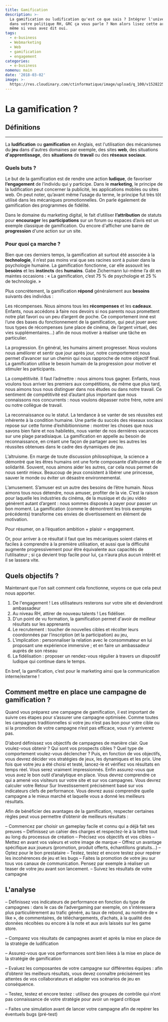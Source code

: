 ```yaml
---
title: Gamification
description: >-
  La gamification ou ludification qu'est ce que sais ? Intégrer l'univers du jeu
  dans votre politique RH, GRC ça vous parle ? Non alors lisez cette article,
  même si vous avez dit oui.
tags:
  - e-business
  - Webmarketing
  - Web
  - gamification
  - engagement
categories:
  - e-business
nomenu: main
date: '2018-03-02'
image: >-
  https://res.cloudinary.com/ctinformatique/image/upload/q_100/v1528225123/gamification.png
---
```

# La gamification ?

## Définitions

- - -

La **ludification** ou **gamification** en Anglais, est l'utilisation des mécanismes du **jeu** dans d'autres domaines par exemple, des sites **web**, des situations **d'apprentissage**, des **situations** de **travail** ou des **réseaux** **sociaux**.

### Quels buts ?

Le but de la gamification est de rendre une action **ludique**, de favoriser **l’engagement** de l’individu qui y participe. Dans le **marketing**, le principe de la ludification peut concerner la publicité, les applications mobiles ou sites web. On peut noter, qu’avant même l’usage du terme, le principe fut très tôt utilisé dans les mécaniques promotionnelles. On parle également de gamification des programmes de fidélité.

Dans le domaine du marketing digital, le fait d’utiliser **l’attribution** de statuts pour **encourager** les **participations** sur un forum ou espaces d’avis est un exemple classique de gamification. Ou encore d'afficher une barre de **progression** d'une action sur un site.

### Pour quoi ça marche ?

Bien que ces derniers temps, la gamification ait surtout été associée à la **technologie**, il n’est pas moins vrai que ses racines sont à puiser dans la psychologie humaine. La gamification fonctionne, car elle assouvit les **besoins** et les **instincts** des **humains**. Gabe Zichermann lui-même l’a dit en maintes occasions : « La gamification, c’est 75 % de psychologie et 25 % de technologie. »

Plus concrètement, la gamification **répond** généralement aux **besoins** suivants des individus :

Les récompenses. Nous aimons tous les **récompenses** et les **cadeaux**. Enfants, nous accédons à faire nos devoirs si nos parents nous promettent notre plat favori ou un peu d’argent de poche. Ce comportement inné est l’une des bases du fonctionnement de la gamification, qui peut jouer avec tous types de récompenses (une place de cinéma, de l’argent virtuel, des vies supplémentaires…) afin de nous motiver à réaliser une tâche en particulier.

La progression. En général, les humains aiment progresser. Nous voulons nous améliorer et sentir que jour après jour, notre comportement nous permet d’avancer sur un chemin qui nous rapproche de notre objectif final. La gamification utilise le besoin humain de la progression pour motiver et stimuler les participants.

La compétitivité. Il faut l’admettre : nous aimons tous gagner. Enfants, nous voulons tous arriver les premiers aux compétitions, de même que plus tard, nous aimons tous nous distinguer dans nos études ou dans notre travail. Ce sentiment de compétitivité est d’autant plus important que nous connaissons nos concurrents : nous voulons dépasser notre frère, notre ami ou notre collègue de travail.

La reconnaissance ou le statut. La tendance à se vanter de ses réussites est inhérente à la condition humaine. Une partie du succès des réseaux sociaux repose sur cette forme d’exhibitionnisme : montrer les choses que nous savons bien faire et nos habiletés, nous vanter de nos dernières vacances sur une plage paradisiaque. La gamification en appelle au besoin de reconnaissance, en créant une façon de partager avec les autres les réussites obtenues dans le cadre des dynamiques de jeu.

L’altruisme. En marge de toute discussion philosophique, la science a démontré que les êtres humains ont une forte composante d’altruisme et de solidarité. Souvent, nous aimons aider les autres, car cela nous permet de nous sentir mieux. Beaucoup de jeux consistent à libérer une princesse, sauver le monde ou éviter un désastre environnemental.

L’amusement. S’amuser est un autre des besoins de l’être humain. Nous aimons tous nous détendre, nous amuser, profiter de la vie. C’est la raison pour laquelle les industries du cinéma, de la musique et du jeu vidéo génèrent autant d’argent : nous sommes disposés à payer pour passer un bon moment. La gamification (comme le démontrent les trois exemples précédents) transforme ces envies de divertissement en élément de motivation.

Pour résumer, on a l’équation ambition + plaisir = engagement.

Or, pour arriver à ce résultat il faut que les mécaniques soient claires et faciles à comprendre à la première utilisation, et aussi que la difficulté augmente progressivement pour être équivalente aux capacités de l’utilisateur ; si ça devient trop facile pour lui, ça n’aura plus aucun intérêt et il se lassera vite.

## Quels objectifs ?

Maintenant que l'on sait comment cela fonctionne, voyons ce que cela peut nous apporter.

1. De l'engagement ! Les utilisateurs resterons sur votre site et deviendront ambassadeur
2. Au niveau RH, attirer de nouveau talents ! Les fidéliser.
3. D'un point de vu formation, la gamification permet d'avoir de meilleur résultats sur les apprenants
4. Le recrutement : toucher de nouvelles cibles et récolter leurs coordonnées par l’inscription (et la participation) au jeu,
5. L’implication : personnaliser la relation avec le consommateur en lui proposant une expérience immersive ; et en faire un ambassadeur auprès de son réseau
6. La fidélisation : proposer un rendez-vous régulier à travers un dispositif ludique qui continue dans le temps.

En bref, la gamification, c’est pour le marketing ainsi que la communication interne/externe !

## Comment mettre en place une campagne de gamification ?

Quand vous préparez une campagne de gamification, il est important de suivre ces étapes pour s’assurer une campagne optimisée. Comme toutes les campagnes traditionnelles si votre jeu n’est pas bon pour votre cible ou si la promotion de votre campagne n’est pas efficace, vous n’y arriverez pas.

D’abord définissez vos objectifs de campagnes de manière clair. Que voulez-vous obtenir ? Qui sont vos prospects cibles ? Quel type de comportement voulez-vous déclencher ?
Puis, en fonction de vos objectifs, vous devrez décider vos stratégies de jeux, les dynamiques et les prix.
Une fois que votre jeu a été choisi et testé, lancez-le et vérifiez vos résultats en temps réel. Vous serez vraiment impressionnés.
Enfin assurez-vous que vous avez le bon outil d’analytique en place. Vous devrez comprendre ce qui a amené vos visiteurs sur votre site et sur vos campagnes. Vous devrez calculer votre Retour Sur Investissement précisément basé sur vos indicateurs clefs de performance. Vous devrez aussi comprendre quelle campagne a le mieux marché et laquelle vous a donné les meilleurs résultats.

Afin de bénéficier des avantages de la gamification, respecter certaines règles peut vous permettre d’obtenir de meilleurs résultats :

– Commencez par choisir un gameplay facile et connu qui a déjà fait ses preuves
– Définissez un cahier des charges et respectez-le à la lettre tout au long du processus de création
– Précisez vos objectifs et vos cibles
– Mettez en avant vos valeurs et votre image de marque
– Offrez un avantage spécifique aux joueurs (promotion, produit offerts, échantillons gratuits…)
– Optez pour le bon prestataire
– Testez, testez et encore testez pour repérer les incohérences de jeu et les bugs
– Faites la promotion de votre jeu sur tous vos canaux de communication. Pensez par exemple à réaliser un teaser de votre jeu avant son lancement.
– Suivez les résultats de votre campagne

## L'analyse

– Définissez vos indicateurs de performance en fonction du type de campagnes : dans le cas de l’advergaming par exemple, on s’intéressera plus particulièrement au trafic généré, au taux de rebond, au nombre de « like », de commentaires, de téléchargements, d’achats, à la qualité des données récoltées ou encore à la note et aux avis laissés sur les game store.

– Comparez vos résultats de campagnes avant et après la mise en place de la stratégie de ludification

– Assurez-vous que vos performances sont bien liées à la mise en place de la stratégie de gamification

– Evaluez les composantes de votre campagne sur différentes équipes : afin d’obtenir les meilleurs résultats, vous devez connaître précisément les attentes de vos collaborateurs et adapter vos scénarios de jeu en conséquence.

– Testez, testez et encore testez : utilisez des groupes de contrôle qui n’ont pas connaissance de votre stratégie pour avoir un regard critique

– Faites une simulation avant de lancer votre campagne afin de repérer les éventuels bugs (pré-test)
